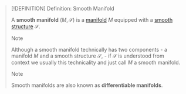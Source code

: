 >[!DEFINITION] Definition: Smooth Manifold
>
>A **smooth manifold** $(M, \mathcal{S})$ is a [manifold](../../../Geometry/Manifolds/Manifolds.md) $M$ equipped with a [smooth structure](Smooth%20Structure.md) $\mathcal{S}$.
>
>>[!NOTE]
>>
>>Although a smooth manifold technically has two components - a manifold $M$ and a smooth structure $\mathcal{S}$, - if $\mathcal{S}$ is understood from context we usually this technicality and just call $M$ a smooth manifold.
>>
>
>>[!NOTE]
>>
>>Smooth manifolds are also known as **differentiable manifolds**.
>>
>